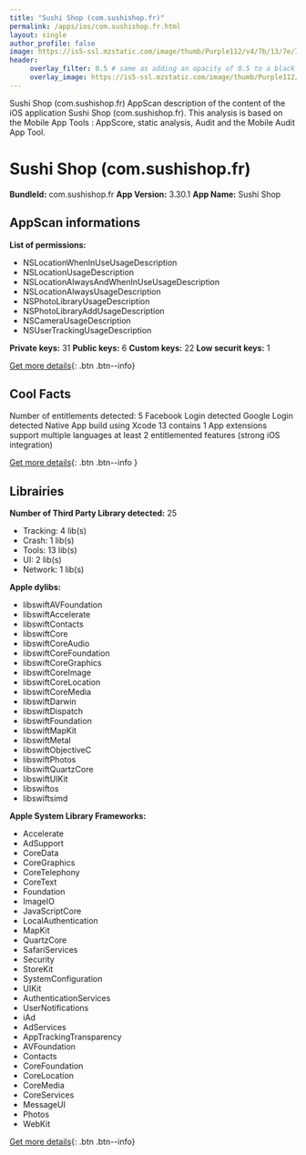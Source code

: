 ```yaml
---
title: "Sushi Shop (com.sushishop.fr)"
permalink: /apps/ios/com.sushishop.fr.html
layout: single
author_profile: false
image: https://is5-ssl.mzstatic.com/image/thumb/Purple112/v4/7b/13/7e/7b137e46-fdae-a391-4bdf-df7025e64df9/AppIcon-0-0-1x_U007emarketing-0-0-0-7-0-0-sRGB-0-0-0-GLES2_U002c0-512MB-85-220-0-0.png/512x512bb.jpg
header: 
     overlay_filter: 0.5 # same as adding an opacity of 0.5 to a black background
     overlay_image: https://is5-ssl.mzstatic.com/image/thumb/Purple112/v4/7b/13/7e/7b137e46-fdae-a391-4bdf-df7025e64df9/AppIcon-0-0-1x_U007emarketing-0-0-0-7-0-0-sRGB-0-0-0-GLES2_U002c0-512MB-85-220-0-0.png/512x512bb.jpg
---
```

Sushi Shop (com.sushishop.fr) AppScan description of the content of the iOS application Sushi Shop (com.sushishop.fr). This analysis is based on the Mobile App Tools : AppScore, static analysis, Audit and the Mobile Audit App Tool.

# Sushi Shop (com.sushishop.fr)

**BundleId:** com.sushishop.fr
**App Version:** 3.30.1
**App Name:** Sushi Shop


## AppScan informations 

**List of permissions:** 
- NSLocationWhenInUseUsageDescription
- NSLocationUsageDescription
- NSLocationAlwaysAndWhenInUseUsageDescription
- NSLocationAlwaysUsageDescription
- NSPhotoLibraryUsageDescription
- NSPhotoLibraryAddUsageDescription
- NSCameraUsageDescription
- NSUserTrackingUsageDescription
  
  
**Private keys:** 31
**Public keys:** 6
**Custom keys:** 22
**Low securit keys:** 1
  
[Get more details](/pricing.html){: .btn .btn--info}

## Cool Facts

Number of entitlements detected: 5
Facebook Login detected
Google Login detected
Native App
build using Xcode 13
contains 1 App extensions
support multiple languages
at least 2 entitlemented features (strong iOS integration)
  
[Get more details](/pricing.html){: .btn .btn--info }

## Librairies 
**Number of Third Party Library detected:** 25
- Tracking: 4 lib(s)
- Crash: 1 lib(s)
- Tools: 13 lib(s)
- UI: 2 lib(s)
- Network: 1 lib(s)


**Apple dylibs:**
- libswiftAVFoundation
- libswiftAccelerate
- libswiftContacts
- libswiftCore
- libswiftCoreAudio
- libswiftCoreFoundation
- libswiftCoreGraphics
- libswiftCoreImage
- libswiftCoreLocation
- libswiftCoreMedia
- libswiftDarwin
- libswiftDispatch
- libswiftFoundation
- libswiftMapKit
- libswiftMetal
- libswiftObjectiveC
- libswiftPhotos
- libswiftQuartzCore
- libswiftUIKit
- libswiftos
- libswiftsimd


**Apple System Library Frameworks:**
- Accelerate
- AdSupport
- CoreData
- CoreGraphics
- CoreTelephony
- CoreText
- Foundation
- ImageIO
- JavaScriptCore
- LocalAuthentication
- MapKit
- QuartzCore
- SafariServices
- Security
- StoreKit
- SystemConfiguration
- UIKit
- AuthenticationServices
- UserNotifications
- iAd
- AdServices
- AppTrackingTransparency
- AVFoundation
- Contacts
- CoreFoundation
- CoreLocation
- CoreMedia
- CoreServices
- MessageUI
- Photos
- WebKit


  
[Get more details](/pricing.html){: .btn .btn--info}

